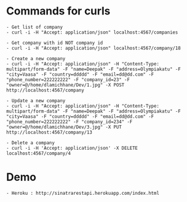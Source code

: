 Commands for curls
==============

	- Get list of company
	- curl -i -H "Accept: application/json" localhost:4567/companies
	
	- Get company with id NOT company id
	- curl -i -H "Accept: application/json" localhost:4567/company/18
	
	- Create a new company
	- curl -i -H "Accept: application/json" -H "Content-Type: multipart/form-data" -F "name=Deepak" -F "address=Olympiakatu" -F "city=Vaasa" -F "country=ddddd" -F "email=dd@dd.com" -F "phone_number=222222222" -F "company_id=23" -F "owner=@/home/dlamichhane/Dev/1.jpg" -X POST http://localhost:4567/company
	
	- Update a new company
	- curl -i -H "Accept: application/json" -H "Content-Type: multipart/form-data" -F "name=Deepak" -F "address=Olympiakatu" -F "city=Vaasa" -F "country=ddddd" -F "email=dd@dd.com" -F "phone_number=222222222" -F "company_id=234" -F "owner=@/home/dlamichhane/Dev/3.jpg" -X PUT http://localhost:4567/company/13
	
	- Delete a company
	- curl -i -H 'Accept: application/json' -X DELETE localhost:4567/company/4


Demo
============
	- Heroku : http://sinatrarestapi.herokuapp.com/index.html